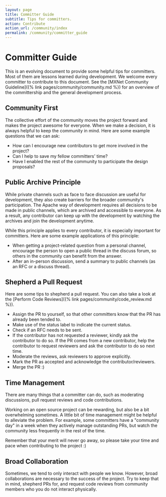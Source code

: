 ```yaml
---
layout: page
title: Committer Guide
subtitle: Tips for committers.
action: Contribute
action_url: /community/index
permalink: /community/committer_guide
---
```

<!--- Licensed to the Apache Software Foundation (ASF) under one -->
<!--- or more contributor license agreements.  See the NOTICE file -->
<!--- distributed with this work for additional information -->
<!--- regarding copyright ownership.  The ASF licenses this file -->
<!--- to you under the Apache License, Version 2.0 (the -->
<!--- "License"); you may not use this file except in compliance -->
<!--- with the License.  You may obtain a copy of the License at -->

<!---   http://www.apache.org/licenses/LICENSE-2.0 -->

<!--- Unless required by applicable law or agreed to in writing, -->
<!--- software distributed under the License is distributed on an -->
<!--- "AS IS" BASIS, WITHOUT WARRANTIES OR CONDITIONS OF ANY -->
<!--- KIND, either express or implied.  See the License for the -->
<!--- specific language governing permissions and limitations -->
<!--- under the License. -->

Committer Guide
===============

This is an evolving document to provide some helpful tips for
committers. Most of them are lessons learned during development. We
welcome every committer to contribute to this document. See the
[MXNet Community Guideline]({% link pages/community/community.md %})
for an overview of the committership and the general development process.

Community First
---------------

The collective effort of the community moves the project forward and
makes the project awesome for everyone. When we make a decision, it is
always helpful to keep the community in mind. Here are some example
questions that we can ask:

-   How can I encourage new contributors to get more involved in the
    project?
-   Can I help to save my fellow committers\' time?
-   Have I enabled the rest of the community to participate the design
    proposals?

Public Archive Principle
------------------------

While private channels such as face to face discussion are useful for
development, they also create barriers for the broader community\'s
participation. The Apache way of development requires all decisions to
be made in public channels, which are archived and accessible to
everyone. As a result, any contributor can keep up with the development
by watching the archives and join the development anytime.

While this principle applies to every contributor, it is especially
important for committers. Here are some example applications of this
principle:

-   When getting a project-related question from a personal channel,
    encourage the person to open a public thread in the discuss forum,
    so others in the community can benefit from the answer.
-   After an in-person discussion, send a summary to public channels (as
    an RFC or a discuss thread).

Shepherd a Pull Request
-----------------------

Here are some tips to shepherd a pull request. You can also take a look
at the [Perform Code Reviews]({% link pages/community/code_review.md %}).

-   Assign the PR to yourself, so that other committers know that the PR
    has already been tended to.
-   Make use of the status label to indicate the current status.
-   Check if an RFC needs to be sent.
-   If the contributor has not requested a reviewer, kindly ask the
    contributor to do so. If the PR comes from a new contributor, help
    the contributor to request reviewers and ask the contributor to do
    so next time.
-   Moderate the reviews, ask reviewers to approve explicitly.
-   Mark the PR as accepted and acknowledge the contributor/reviewers.
-   Merge the PR :)

Time Management
---------------

There are many things that a committer can do, such as moderating
discussions, pull request reviews and code contributions.

Working on an open source project can be rewarding, but also be a bit
overwhelming sometimes. A little bit of time management might be helpful
to alleviate the problem. For example, some committers have a
\"community day\" in a week when they actively manage outstanding PRs,
but watch the community less frequently in the rest of the time.

Remember that your merit will never go away, so please take your time
and pace when contributing to the project :)

Broad Collaboration
-------------------

Sometimes, we tend to only interact with people we know. However, broad
collaborations are necessary to the success of the project. Try to keep
that in mind, shepherd PRs for, and request code reviews from community
members who you do not interact physically.

<script async defer src="https://buttons.github.io/buttons.js"></script>
<script src="https://apis.google.com/js/platform.js"></script>
